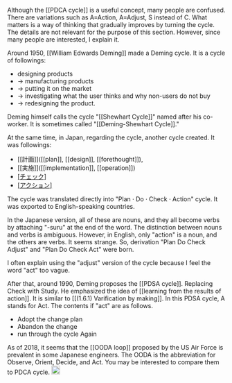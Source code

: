 
Although the [[PDCA cycle]] is a useful concept, many people are confused. There are variations such as A=Action, A=Adjust, S instead of C. What matters is a way of thinking that gradually improves by turning the cycle. The details are not relevant for the purpose of this section. However, since many people are interested, I explain it.

Around 1950, [[William Edwards Deming]] made a Deming cycle. It is a cycle of followings:

- designing products
- → manufacturing products
- → putting it on the market
- → investigating what the user thinks and why non-users do not buy
- → redesigning the product.

Deming himself calls the cycle "[[Shewhart Cycle]]" named after his co-worker. It is sometimes called "[[Deming-Shewhart Cycle]]."

At the same time, in Japan, regarding the cycle, another cycle created. It was followings:

- [[計画]]([[plan]], [[design]], [[forethought]]),
- [[実施]]([[implementation]], [[operation]])
- [[チェック]]([[check]])
- [[アクション]]([[action]])

The cycle was translated directly into "Plan · Do · Check · Action" cycle. It was exported to English-speaking countries.

In the Japanese version, all of these are nouns, and they all become verbs by attaching "-suru" at the end of the word. The distinction between nouns and verbs is ambiguous. However, in English, only "action" is a noun, and the others are verbs. It seems strange. So, derivation "Plan Do Check Adjust" and "Plan Do Check Act" were born.

I often explain using the "adjust" version of the cycle because I feel the word "act" too vague.

After that, around 1990, Deming proposes the [[PDSA cycle]]. Replacing Check with Study. He emphasized the idea of ​​[[learning from the results of action]]. It is similar to [[(1.6.1) Varification by making]]. In this PDSA cycle, A stands for Act. The contents if "act" are as follows.

- Adopt the change plan
- Abandon the change
- run through the cycle Again

As of 2018, it seems that the [[OODA loop]] proposed by the US Air Force is prevalent in some Japanese engineers. The OODA is the abbreviation for Observe, Orient, Decide, and Act. You may be interested to compare them to PDCA cycle.
<img src='https://scrapbox.io/api/pages/nishio/en/icon' alt='en.icon' height="19.5"/>